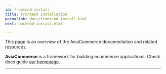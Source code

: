 ```yaml
---
id: frontend-install
title: Frontend Installation
permalink: docs/frontend-install.html
next: backend-install.html

---
```


This page is an overview of the AviaCommerce documentation and related resources.

**AviaCommerce** is a framework for building ecommerce applications. Check docs guide [our homepage](/docs/).

---

